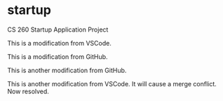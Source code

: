 # startup

CS 260 Startup Application Project

This is a modification from VSCode.

This is a modification from GitHub.

This is another modification from GitHub.

This is another modification from VSCode. It will cause a merge conflict. Now resolved.
